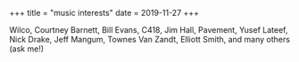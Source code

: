 +++
title = "music interests"
date = 2019-11-27
+++

Wilco, Courtney Barnett, Bill Evans, C418, Jim Hall, Pavement, Yusef Lateef, Nick Drake, Jeff Mangum, Townes Van Zandt, Elliott Smith, and many others (ask me!)